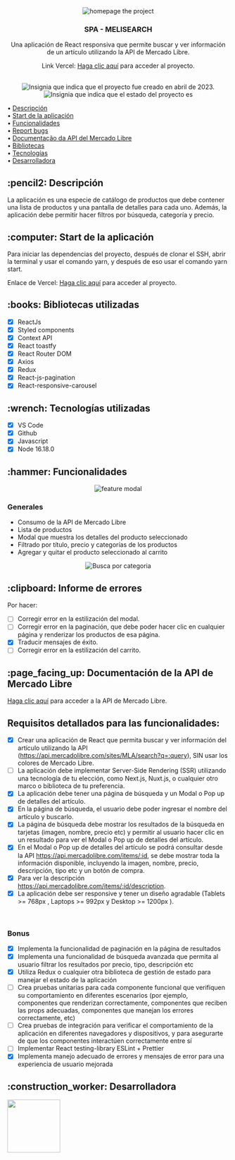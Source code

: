 <div align="center">
<img alt="homepage the project" src="https://github.com/CarolinaOlivaCruz/projet-meli-search/blob/fix/clean-code/src/assets/imgs/designer/app1.png" />
</div>

<div align="center">
<h3>
  SPA - MELISEARCH
</h3>
<p>Una aplicación de React responsiva que permite buscar y ver información de un artículo utilizando la API de Mercado Libre.</p>
Link Vercel: 
<a href="https://y-carolinaolivacruz.vercel.app/">Haga clic aquí</a> para acceder al proyecto.
</div>
<br/>
<p align="center">
    <img alt="Insignia que indica que el proyecto fue creado en abril de 2023." src="https://img.shields.io/badge/Data%20de%20cria%C3%A7%C3%A3o-Abril%2F2023-blue">
    <img alt="Insignia que indica que el estado del proyecto es "En progreso"." src="https://img.shields.io/badge/Status-En progreso-blue">
</p>

• <a href="#Descripción">Descripción</a>
<br>
• <a href="#Start">Start de la aplicación</a>
<br>
• <a href="#funcionalidades">Funcionalidades</a>
<br>
• <a href="#Bugs">Report bugs</a>
<br>
• <a href="#doc">Documentação da API del Mercado Libre</a>
<br>
• <a href="#Bibliotecas">Bibliotecas</a>
<br>
• <a href="#Tecnologías">Tecnologías</a>
<br>
• <a href="# Desarrolladora">Desarrolladora</a>
<br>

<h2 id="Descripción">:pencil2: Descripción</h2>
La aplicación es una especie de catálogo de productos que debe contener una lista de productos y una pantalla de detalles para cada uno. Además, la aplicación debe permitir hacer filtros por búsqueda, categoría y precio.

<h2 id="Start">:computer: Start  de la aplicación</h2>
Para iniciar las dependencias del proyecto, después de clonar el SSH, abrir la terminal y usar el comando yarn, y después de eso usar el comando yarn start.

Enlace de Vercel: 
<a href="https://y-carolinaolivacruz.vercel.app/">Haga clic aquí</a> para acceder al proyecto.

<h2 id="Bibliotecas">:books: Bibliotecas utilizadas</h2>

- [x] ReactJs
- [x] Styled components
- [x] Context API
- [x] React toastfy
- [x] React Router DOM
- [x] Axios
- [x] Redux
- [x] React-js-pagination
- [x] React-responsive-carousel

<h2 id="Tecnologías">:wrench: Tecnologías utilizadas</h2>

- [x] VS Code
- [x] Github
- [x] Javascript
- [x] Node 16.18.0 

<h2 id="funcionalidades">:hammer: Funcionalidades</h2>

<div align="center">
<img alt="feature modal" src="https://github.com/CarolinaOlivaCruz/projet-meli-search/blob/fix/clean-code/src/assets/imgs/designer/app6.png" />
</div>

### Generales
- Consumo de la API de Mercado Libre
- Lista de productos
- Modal que muestra los detalles del producto seleccionado
- Filtrado por título, precio y categorías de los productos
- Agregar y quitar el producto seleccionado al carrito

<div align="center">
<img alt="Busca por categoria" src="https://github.com/CarolinaOlivaCruz/projet-meli-search/blob/fix/clean-code/src/assets/imgs/designer/app3.png" />
</div>

<h2 id="Bugs">:clipboard: Informe de errores</h2>
Por hacer:

- [ ] Corregir error en la estilización del modal.
- [ ] Corregir error en la paginación, que debe poder hacer clic en cualquier página y renderizar los productos de esa página.
- [x] Traducir mensajes de éxito.
- [ ] Corregir error en la estilización del carrito.

<h2 id="doc">:page_facing_up: Documentación de la API de Mercado Libre </h2>
 <a href="https://developers.mercadolibre.com.ar/es_ar/api-docs-es">Haga clic aquí</a> para acceder a la API de Mercado Libre.
 <br/>

 <h2>Requisitos detallados para las funcionalidades:</h2>
 
 - [x] Crear una aplicación de React que permita buscar y ver información del artículo
utilizando la API (https://api.mercadolibre.com/sites/MLA/search?q=:query), SIN usar los colores de
Mercado Libre.
 - [ ] La aplicación debe implementar Server-Side Rendering (SSR) utilizando una
tecnología de tu elección, como Next.js, Nuxt.js, o cualquier otro marco o
biblioteca de tu preferencia.
 - [x] La aplicación debe tener una página de búsqueda y un Modal o Pop up de
detalles del artículo.
 - [x] En la página de búsqueda, el usuario debe poder ingresar el nombre del artículo y
buscarlo.
 - [x] La página de búsqueda debe mostrar los resultados de la búsqueda en tarjetas
(imagen, nombre, precio etc) y permitir al usuario hacer clic en un resultado para
ver el Modal o Pop up de detalles del artículo.
 - [x] En el Modal o Pop up de detalles del artículo se podrá consultar desde la API
https://api.mercadolibre.com/items/:id, se debe mostrar toda la información
disponible, incluyendo la imagen, nombre, precio, descripción, tipo etc y un botón
de compra.
 - [x] Para ver la descripción https://api.mercadolibre.com/items/:id/description.
 - [x] La aplicación debe ser responsive y tener un diseño agradable (Tablets >= 768px ,
Laptops >= 992px y Desktop >= 1200px ).
<br/>
<h3>Bonus</h3>

 - [x] Implementa la funcionalidad de paginación en la página de resultados
 - [x] Implementa una funcionalidad de búsqueda avanzada que permita al usuario
filtrar los resultados por precio, tipo, descripción etc
 - [x] Utiliza Redux o cualquier otra biblioteca de gestión de estado para manejar el
estado de la aplicación
 - [ ] Crea pruebas unitarias para cada componente funcional que verifiquen su
comportamiento en diferentes escenarios (por ejemplo, componentes que
renderizan correctamente, componentes que reciben las props adecuadas,
componentes que manejan los errores correctamente, etc)
 - [ ] Crea pruebas de integración para verificar el comportamiento de la aplicación en
diferentes navegadores y dispositivos, y para asegurarte de que los componentes
interactúen correctamente entre sí
 - [ ] Implementar React testing-library ESLint + Prettier
 - [x] Implementa manejo adecuado de errores y mensajes de error para una
experiencia de usuario mejorada

<h2 id=" Desarrolladora">:construction_worker:  Desarrolladora</h2>
 
<a href="https://github.com/CarolinaOlivaCruz">
  <img width="120px" src="https://avatars.githubusercontent.com/u/78989471?v=4">
</a>
